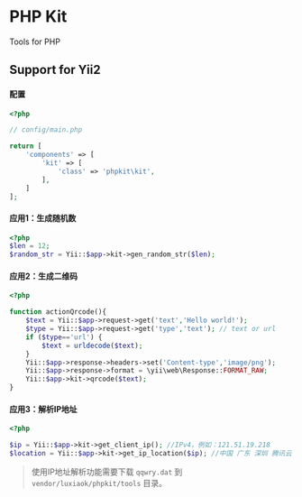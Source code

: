 PHP Kit
=======
Tools for PHP


## Support for Yii2


#### 配置

```php
<?php

// config/main.php

return [
    'components' => [
        'kit' => [
            'class' => 'phpkit\kit',
        ],
    ]
];
```


#### 应用1：生成随机数

```php
<?php
$len = 12;
$random_str = Yii::$app->kit->gen_random_str($len);
```


#### 应用2：生成二维码

```php
<?php

function actionQrcode(){
    $text = Yii::$app->request->get('text','Hello world!');
    $type = Yii::$app->request->get('type','text'); // text or url
    if ($type=='url') {
        $text = urldecode($text);
    }
    Yii::$app->response->headers->set('Content-type','image/png');
    Yii::$app->response->format = \yii\web\Response::FORMAT_RAW;
    Yii::$app->kit->qrcode($text);
}

```


#### 应用3：解析IP地址

```php
<?php

$ip = Yii::$app->kit->get_client_ip(); //IPv4，例如：121.51.19.218
$location = Yii::$app->kit->get_ip_location($ip); //中国 广东 深圳 腾讯云

```

> 使用IP地址解析功能需要下载 `qqwry.dat` 到 `vendor/luxiaok/phpkit/tools` 目录。

